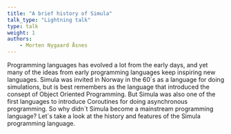 ```yaml
---
title: "A brief history of Simula"
talk_type: "Lightning talk"
type: talk
weight: 1
authors:
    - Morten Nygaard Åsnes
---
```

Programming languages has evolved a lot from the early days, and yet many of the ideas from early programming languages keep inspiring new languages. Simula was invited in Norway in the 60´s as a language for doing simulations, but is best remembers as the language that introduced the consept of Object Oriented Programming. But Simula was also one of the first languages to introduce Coroutines for doing asynchronous programming. So why didn´t Simula become a mainstream programming language? Let´s take a look at the history and features of the Simula programming language.
